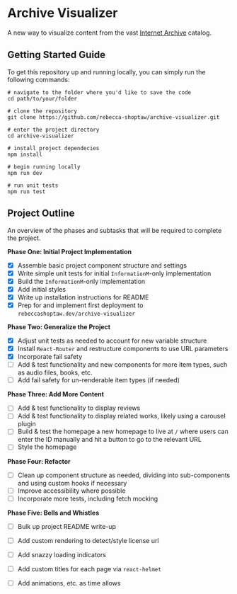 # Archive Visualizer
A new way to visualize content from the vast [Internet Archive](https://archive.org/) catalog.

## Getting Started Guide
To get this repository up and running locally, you can simply run the following commands:
```
# navigate to the folder where you'd like to save the code
cd path/to/your/folder

# clone the repository
git clone https://github.com/rebecca-shoptaw/archive-visualizer.git

# enter the project directory
cd archive-visualizer

# install project dependecies
npm install

# begin running locally
npm run dev

# run unit tests
npm run test
```

## Project Outline
An overview of the phases and subtasks that will be required to complete the project.

**Phase One: Initial Project Implementation**
- [x] Assemble basic project component structure and settings
- [x] Write simple unit tests for initial `InformationM`-only implementation
- [x] Build the `InformationM`-only implementation
- [x] Add initial styles
- [x] Write up installation instructions for README
- [x] Prep for and implement first deployment to `rebeccashoptaw.dev/archive-visualizer`

**Phase Two: Generalize the Project**
- [x] Adjust unit tests as needed to account for new variable structure
- [x] Install `React-Router` and restructure components to use URL parameters
- [x] Incorporate fail safety
- [ ] Add & test functionality and new components for more item types, such as audio files, books, etc.
- [ ] Add fail safety for un-renderable item types (if needed)

**Phase Three: Add More Content**
- [ ] Add & test functionality to display reviews
- [ ] Add & test functionality to display related works, likely using a carousel plugin
- [ ] Build & test the homepage a new homepage to live at `/` where users can enter the ID manually and hit a button to go to the relevant URL
- [ ] Style the homepage

**Phase Four: Refactor**
- [ ] Clean up component structure as needed, dividing into sub-components and using custom hooks if necessary
- [ ] Improve accessibility where possible
- [ ] Incorporate more tests, including fetch mocking

**Phase Five: Bells and Whistles**
- [ ] Bulk up project README write-up
- [ ] Add custom rendering to detect/style license url
- [ ] Add snazzy loading indicators
- [ ] Add custom titles for each page via `react-helmet`
- [ ] Add animations, etc. as time allows

